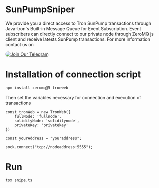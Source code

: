 # SunPumpSniper

We provide you a direct access to Tron SunPump transactions through Java-tron's Built-in Message Queue for Event Subscription.  Event subscribers can directly connect to our private node through ZeroMQ js client and receive latests SunPump transactions. For more information contact us on

 <a href="https://t.me/theltx">
        <img style="border-radius: 8px;" src="https://img.shields.io/badge/Get_Access-On_Telegram-%232CA5E0?style=for-the-badge&logo=telegram&logoColor=white" alt="Join Our Telegram">
    </a>


# Installation of connection script
````
npm install zeromq@5 tronweb
````

Then set the variables necessary for connection and execution of transactions
````
const tronWeb = new TronWeb({
    fullNode: 'fullnode',
    solidityNode: 'soliditynode',
    privateKey: 'privatekey'
})

const yourAddress = "youraddress";

sock.connect("tcp://nodeaddress:5555");  
````


# Run 
````
tsx snipe.ts
````
